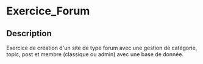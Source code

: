 # Exercice_Forum
## Description
Exercice de création d'un site de type forum avec une gestion de catégorie, topic, post et membre (classique ou admin) avec une base de donnée.
